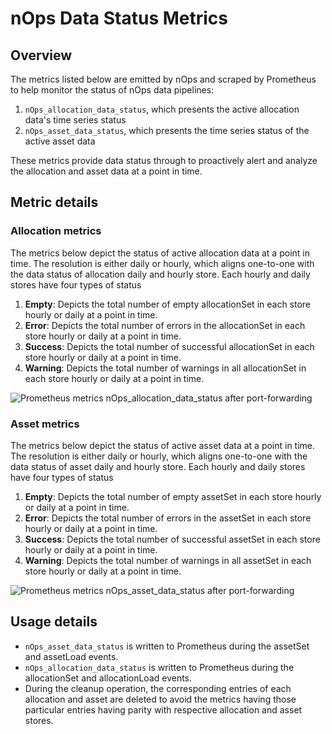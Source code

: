 # nOps Data Status Metrics

## Overview

The metrics listed below are emitted by nOps and scraped by Prometheus to help monitor the status of nOps data pipelines:

1. `nOps_allocation_data_status`, which presents the active allocation data's time series status
2. `nOps_asset_data_status`, which presents the time series status of the active asset data

These metrics provide data status through to proactively alert and analyze the allocation and asset data at a point in time.

## Metric details

### Allocation metrics

The metrics below depict the status of active allocation data at a point in time. The resolution is either daily or hourly, which aligns one-to-one with the data status of allocation daily and hourly store. Each hourly and daily stores have four types of status

1. **Empty**: Depicts the total number of empty allocationSet in each store hourly or daily at a point in time.
2. **Error**: Depicts the total number of errors in the allocationSet in each store hourly or daily at a point in time.
3. **Success**: Depicts the total number of successful allocationSet in each store hourly or daily at a point in time.
4. **Warning**: Depicts the total number of warnings in all allocationSet in each store hourly or daily at a point in time.

![Prometheus metrics nOps_allocation_data_status after port-forwarding](/images/metric-nOps-allocation-data-status.png)

### Asset metrics

The metrics below depict the status of active asset data at a point in time. The resolution is either daily or hourly, which aligns one-to-one with the data status of asset daily and hourly store. Each hourly and daily stores have four types of status

1. **Empty**: Depicts the total number of empty assetSet in each store hourly or daily at a point in time.
2. **Error**: Depicts the total number of errors in the assetSet in each store hourly or daily at a point in time.
3. **Success**: Depicts the total number of successful assetSet in each store hourly or daily at a point in time.
4. **Warning**: Depicts the total number of warnings in all assetSet in each store hourly or daily at a point in time.

![Prometheus metrics nOps_asset_data_status after port-forwarding](/images/metric-nOps-asset-data-status.png)

## Usage details

* `nOps_asset_data_status` is written to Prometheus during the assetSet and assetLoad events.
* `nOps_allocation_data_status` is written to Prometheus during the allocationSet and allocationLoad events.
* During the cleanup operation, the corresponding entries of each allocation and asset are deleted to avoid the metrics having those particular entries having parity with respective allocation and asset stores.
